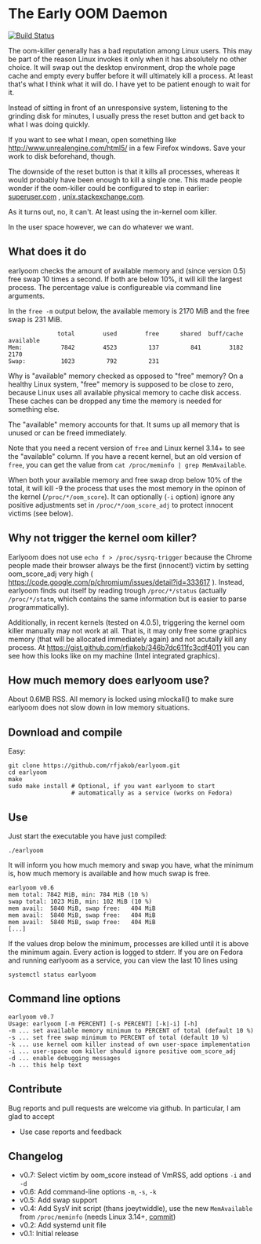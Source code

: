 The Early OOM Daemon
====================

[![Build Status](https://api.travis-ci.org/rfjakob/earlyoom.svg)](https://travis-ci.org/rfjakob/earlyoom)

The oom-killer generally has a bad reputation among Linux users. This may be
part of the reason Linux invokes it only when it has absolutely no other choice.
It will swap out the desktop environment, drop the whole page cache and empty
every buffer before it will ultimately kill a process. At least that's what I
think what it will do. I have yet to be patient enough to wait for it.

Instead of sitting in front of an unresponsive system, listening to the grinding
disk for minutes, I usually press the reset button and get back to what I was
doing quickly.

If you want to see what I mean, open something like
http://www.unrealengine.com/html5/
in a few Firefox windows. Save your work to disk beforehand, though.

The downside of the reset button is that it kills all processes, whereas it 
would probably have been enough to kill a single one. This made people wonder
if the oom-killer could be configured to step in earlier: [superuser.com][2]
, [unix.stackexchange.com][3].

As it turns out, no, it can't. At least using the in-kernel oom killer.

In the user space however, we can do whatever we want.

What does it do
---------------
earlyoom checks the amount of available memory and (since version 0.5)
free swap 10 times a second. If both are below 10%, it will kill the
largest process. The percentage value is configureable via command line
arguments.

In the `free -m` output below, the available memory is 2170 MiB and
the free swap is 231 MiB.

                  total        used        free      shared  buff/cache   available
    Mem:           7842        4523         137         841        3182        2170
    Swap:          1023         792         231

Why is "available" memory checked as opposed to "free" memory?
On a healthy Linux system, "free" memory is supposed to be close to zero,
because Linux uses all available physical memory to cache disk access.
These caches can be dropped any time the memory is needed for something
else.

The "available" memory accounts for that. It sums up all memory that
is unused or can be freed immediately.

Note that you need a recent version of
`free` and Linux kernel 3.14+ to see the "available" column. If you have
a recent kernel, but an old version of `free`, you can get the value
from `cat /proc/meminfo | grep MemAvailable`.

When both your available memory and free swap drop below 10% of the total,
it will kill -9 the process that uses the most memory in the opinon of
the kernel (`/proc/*/oom_score`). It can optionally (`-i` option) ignore
any positive adjustments set in `/proc/*/oom_score_adj` to protect innocent
victims (see below).

Why not trigger the kernel oom killer?
--------------------------------------
Earlyoom does not use `echo f > /proc/sysrq-trigger` because the Chrome people made
their browser always be the first (innocent!) victim by setting oom_score_adj
very high ( https://code.google.com/p/chromium/issues/detail?id=333617 ).
Instead, earlyoom finds out itself by reading trough `/proc/*/status`
(actually `/proc/*/statm`, which contains the same information but is easier to
parse programmatically).

Additionally, in recent kernels (tested on 4.0.5), triggering the kernel
oom killer manually may not work at all.
That is, it may only free some graphics
memory (that will be allocated immediately again) and not acutally kill
any process. At https://gist.github.com/rfjakob/346b7dc611fc3cdf4011 you
can see how this looks like on my machine (Intel integrated graphics).

How much memory does earlyoom use?
----------------------------------
About 0.6MB RSS. All memory is locked using mlockall() to make sure
earlyoom does not slow down in low memory situations.

Download and compile
--------------------
Easy:

	git clone https://github.com/rfjakob/earlyoom.git
	cd earlyoom
	make
	sudo make install # Optional, if you want earlyoom to start
	                  # automatically as a service (works on Fedora)

Use
---
Just start the executable you have just compiled:

	./earlyoom

It will inform you how much memory and swap you have, what the minimum
is, how much memory is available and how much swap is free.

    earlyoom v0.6
    mem total: 7842 MiB, min: 784 MiB (10 %)
    swap total: 1023 MiB, min: 102 MiB (10 %)
    mem avail:  5840 MiB, swap free:   404 MiB
    mem avail:  5840 MiB, swap free:   404 MiB
    mem avail:  5840 MiB, swap free:   404 MiB
	[...]

If the values drop below the minimum, processes are killed until it
is above the minimum again. Every action is logged to stderr. If you are on
Fedora and running earlyoom as a service, you can view the last 10 lines
using

	systemctl status earlyoom

Command line options
--------------------

    earlyoom v0.7
    Usage: earlyoom [-m PERCENT] [-s PERCENT] [-k|-i] [-h]
    -m ... set available memory minimum to PERCENT of total (default 10 %)
    -s ... set free swap minimum to PERCENT of total (default 10 %)
    -k ... use kernel oom killer instead of own user-space implementation
    -i ... user-space oom killer should ignore positive oom_score_adj
    -d ... enable debugging messages
    -h ... this help text

Contribute
----------
Bug reports and pull requests are welcome via github. In particular, I am glad to
accept

* Use case reports and feedback

Changelog
---------
* v0.7: Select victim by oom_score instead of VmRSS, add options `-i` and `-d`
* v0.6: Add command-line options `-m`, `-s`, `-k`
* v0.5: Add swap support
* v0.4: Add SysV init script (thans joeytwiddle), use the new `MemAvailable` from `/proc/meminfo`
  (needs Linux 3.14+, [commit][4])
* v0.2: Add systemd unit file
* v0.1: Initial release

[1]: http://www.freelists.org/post/procps/library-properly-handle-memory-used-by-tmpfs
[2]: http://superuser.com/questions/406101/is-it-possible-to-make-the-oom-killer-intervent-earlier
[3]: http://unix.stackexchange.com/questions/38507/is-it-possible-to-trigger-oom-killer-on-forced-swapping
[4]: https://git.kernel.org/cgit/linux/kernel/git/torvalds/linux.git/commit/?id=34e431b0ae398fc54ea69ff85ec700722c9da773
